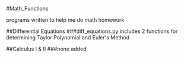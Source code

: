 #Math_Functions

programs written to help me do math homework

##Differential Equations
###diff_equations.py
includes 2 functions for determining Taylor Polynomial and Euler's Method

##Calculus I & II
###none added
